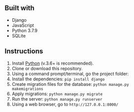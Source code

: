 ## Built with
* Django 
* JavaScript
* Python 3.7.9
* SQLite

## Instructions
1. Install [Python](https://www.python.org/) (v.3.6+ is recommended).
1. Clone or download this repository.
1. Using a command prompt/terminal, go the project folder: 
1. Install the dependencies: 
`pip install django`
1. Create migration files for the database:
`python manage.py makemigrations`
1. Apply migrations: 
 `python manage.py migrate`
1. Run the server:
`python manage.py runserver `
1. Using a web browser, go to `http://127.0.0.1:8000/`